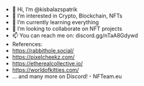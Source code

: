 - 👋 Hi, I’m @kisbalazspatrik
- 👀 I’m interested in Crypto, Blockchain, NFTs
- 🌱 I’m currently learning everything
- 💞️ I’m looking to collaborate on NFT projects
- 📫 You can reach me on: discord.gg/nTaA8Gdywd
- References:
- https://rabbithole.social/
- https://pixelcheekz.com/
- https://etherealcollective.io/
- https://worldofkitties.com/
- ... and many more on Discord! - NFTeam.eu
